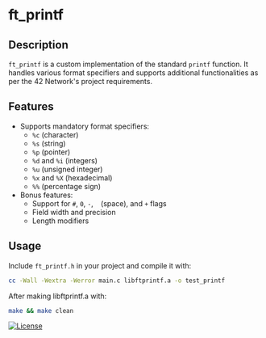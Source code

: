 # ft_printf

## Description

`ft_printf` is a custom implementation of the standard `printf` function. It handles various format specifiers and supports additional functionalities as per the 42 Network's project requirements.

## Features

- Supports mandatory format specifiers:
  - `%c` (character)
  - `%s` (string)
  - `%p` (pointer)
  - `%d` and `%i` (integers)
  - `%u` (unsigned integer)
  - `%x` and `%X` (hexadecimal)
  - `%%` (percentage sign)
- Bonus features:
  - Support for `#`, `0`, `-`, ` ` (space), and `+` flags
  - Field width and precision
  - Length modifiers

## Usage

Include `ft_printf.h` in your project and compile it with:

```sh
cc -Wall -Wextra -Werror main.c libftprintf.a -o test_printf
```

After making libftprintf.a with:

```sh
make && make clean
```

[![License](https://img.shields.io/badge/License-MIT-blue.svg)](https://github.com/med-el-hamidi/ft_printf/LICENSE.md)
